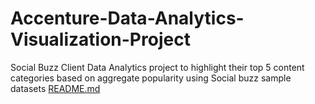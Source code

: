 # Accenture-Data-Analytics-Visualization-Project
Social Buzz Client Data Analytics project to highlight their top 5 content categories based on aggregate popularity using Social buzz sample datasets 
[README.md](https://github.com/Kommomo/Accenture-Data-Analytics-Visualization-Project/files/11323574/README.md)

